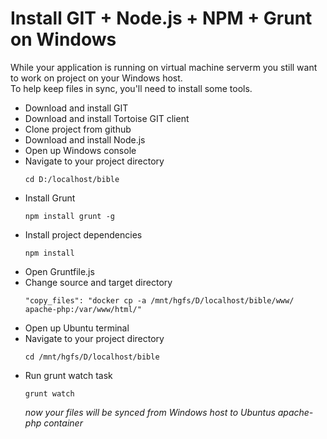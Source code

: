 # Install GIT + Node.js + NPM + Grunt on Windows

While your application is running on virtual machine serverm you still want to work on project on your Windows host. \
To help keep files in sync, you'll need to install some tools.

* Download and install GIT
* Download and install Tortoise GIT client
* Clone project from github
* Download and install Node.js
* Open up Windows console
* Navigate to your project directory
  ```
  cd D:/localhost/bible
  ```
* Install Grunt
  ```
  npm install grunt -g
  ```
* Install project dependencies
  ```
  npm install
  ```
* Open Gruntfile.js
* Change source and target directory
  ```
  "copy_files": "docker cp -a /mnt/hgfs/D/localhost/bible/www/ apache-php:/var/www/html/"
  ```
* Open up Ubuntu terminal
* Navigate to your project directory
  ```
  cd /mnt/hgfs/D/localhost/bible
  ```
* Run grunt watch task
  ```
  grunt watch
  ```
  _now your files will be synced from Windows host to Ubuntus apache-php container_
